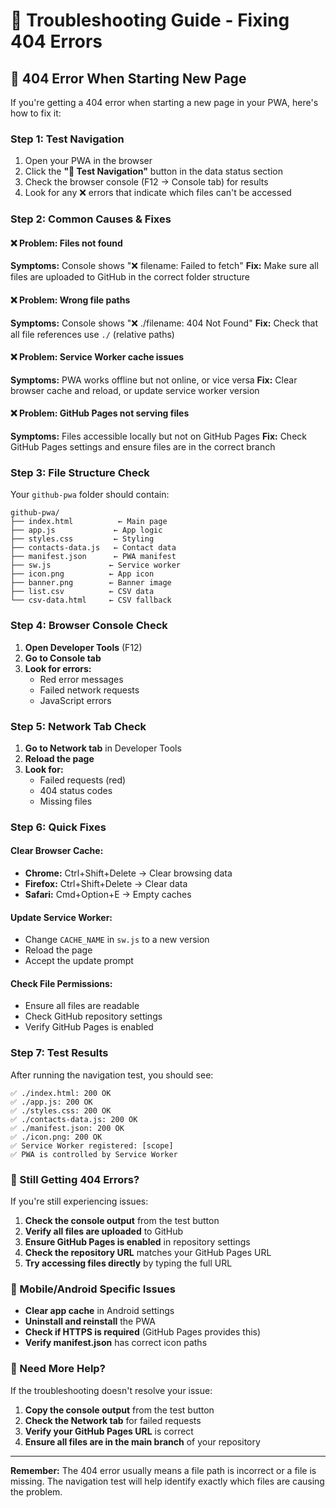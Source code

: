 # 🔧 Troubleshooting Guide - Fixing 404 Errors

## 🚨 **404 Error When Starting New Page**

If you're getting a 404 error when starting a new page in your PWA, here's how to fix it:

### **Step 1: Test Navigation**
1. Open your PWA in the browser
2. Click the **"🧪 Test Navigation"** button in the data status section
3. Check the browser console (F12 → Console tab) for results
4. Look for any ❌ errors that indicate which files can't be accessed

### **Step 2: Common Causes & Fixes**

#### **❌ Problem: Files not found**
**Symptoms:** Console shows "❌ filename: Failed to fetch"
**Fix:** Make sure all files are uploaded to GitHub in the correct folder structure

#### **❌ Problem: Wrong file paths**
**Symptoms:** Console shows "❌ ./filename: 404 Not Found"
**Fix:** Check that all file references use `./` (relative paths)

#### **❌ Problem: Service Worker cache issues**
**Symptoms:** PWA works offline but not online, or vice versa
**Fix:** Clear browser cache and reload, or update service worker version

#### **❌ Problem: GitHub Pages not serving files**
**Symptoms:** Files accessible locally but not on GitHub Pages
**Fix:** Check GitHub Pages settings and ensure files are in the correct branch

### **Step 3: File Structure Check**

Your `github-pwa` folder should contain:
```
github-pwa/
├── index.html          ← Main page
├── app.js             ← App logic
├── styles.css         ← Styling
├── contacts-data.js   ← Contact data
├── manifest.json      ← PWA manifest
├── sw.js             ← Service worker
├── icon.png          ← App icon
├── banner.png        ← Banner image
├── list.csv          ← CSV data
└── csv-data.html     ← CSV fallback
```

### **Step 4: Browser Console Check**

1. **Open Developer Tools** (F12)
2. **Go to Console tab**
3. **Look for errors:**
   - Red error messages
   - Failed network requests
   - JavaScript errors

### **Step 5: Network Tab Check**

1. **Go to Network tab** in Developer Tools
2. **Reload the page**
3. **Look for:**
   - Failed requests (red)
   - 404 status codes
   - Missing files

### **Step 6: Quick Fixes**

#### **Clear Browser Cache:**
- **Chrome:** Ctrl+Shift+Delete → Clear browsing data
- **Firefox:** Ctrl+Shift+Delete → Clear data
- **Safari:** Cmd+Option+E → Empty caches

#### **Update Service Worker:**
- Change `CACHE_NAME` in `sw.js` to a new version
- Reload the page
- Accept the update prompt

#### **Check File Permissions:**
- Ensure all files are readable
- Check GitHub repository settings
- Verify GitHub Pages is enabled

### **Step 7: Test Results**

After running the navigation test, you should see:
```
✅ ./index.html: 200 OK
✅ ./app.js: 200 OK
✅ ./styles.css: 200 OK
✅ ./contacts-data.js: 200 OK
✅ ./manifest.json: 200 OK
✅ ./icon.png: 200 OK
✅ Service Worker registered: [scope]
✅ PWA is controlled by Service Worker
```

### **🚨 Still Getting 404 Errors?**

If you're still experiencing issues:

1. **Check the console output** from the test button
2. **Verify all files are uploaded** to GitHub
3. **Ensure GitHub Pages is enabled** in repository settings
4. **Check the repository URL** matches your GitHub Pages URL
5. **Try accessing files directly** by typing the full URL

### **📱 Mobile/Android Specific Issues**

- **Clear app cache** in Android settings
- **Uninstall and reinstall** the PWA
- **Check if HTTPS is required** (GitHub Pages provides this)
- **Verify manifest.json** has correct icon paths

### **🔗 Need More Help?**

If the troubleshooting doesn't resolve your issue:
1. **Copy the console output** from the test button
2. **Check the Network tab** for failed requests
3. **Verify your GitHub Pages URL** is correct
4. **Ensure all files are in the main branch** of your repository

---

**Remember:** The 404 error usually means a file path is incorrect or a file is missing. The navigation test will help identify exactly which files are causing the problem.
